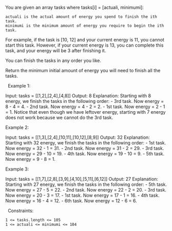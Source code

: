 You are given an array tasks where tasks[i] = [actuali, minimumi]:


	actuali is the actual amount of energy you spend to finish the ith task.
	minimumi is the minimum amount of energy you require to begin the ith task.


For example, if the task is [10, 12] and your current energy is 11, you cannot start this task. However, if your current energy is 13, you can complete this task, and your energy will be 3 after finishing it.

You can finish the tasks in any order you like.

Return the minimum initial amount of energy you will need to finish all the tasks.

 
Example 1:

Input: tasks = [[1,2],[2,4],[4,8]]
Output: 8
Explanation:
Starting with 8 energy, we finish the tasks in the following order:
    - 3rd task. Now energy = 8 - 4 = 4.
    - 2nd task. Now energy = 4 - 2 = 2.
    - 1st task. Now energy = 2 - 1 = 1.
Notice that even though we have leftover energy, starting with 7 energy does not work because we cannot do the 3rd task.

Example 2:

Input: tasks = [[1,3],[2,4],[10,11],[10,12],[8,9]]
Output: 32
Explanation:
Starting with 32 energy, we finish the tasks in the following order:
    - 1st task. Now energy = 32 - 1 = 31.
    - 2nd task. Now energy = 31 - 2 = 29.
    - 3rd task. Now energy = 29 - 10 = 19.
    - 4th task. Now energy = 19 - 10 = 9.
    - 5th task. Now energy = 9 - 8 = 1.

Example 3:

Input: tasks = [[1,7],[2,8],[3,9],[4,10],[5,11],[6,12]]
Output: 27
Explanation:
Starting with 27 energy, we finish the tasks in the following order:
    - 5th task. Now energy = 27 - 5 = 22.
    - 2nd task. Now energy = 22 - 2 = 20.
    - 3rd task. Now energy = 20 - 3 = 17.
    - 1st task. Now energy = 17 - 1 = 16.
    - 4th task. Now energy = 16 - 4 = 12.
    - 6th task. Now energy = 12 - 6 = 6.


 
Constraints:


	1 <= tasks.length <= 105
	1 <= actual​i <= minimumi <= 104

